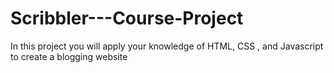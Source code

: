 # Scribbler---Course-Project
In this project you will apply your knowledge of HTML, CSS , and Javascript to create a blogging website
